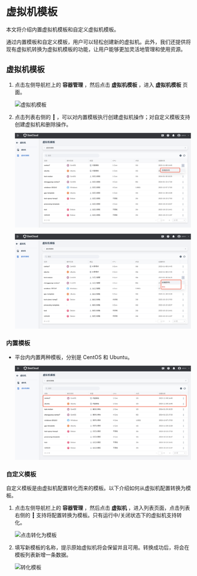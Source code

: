 # 虚拟机模板

本文将介绍内置虚拟机模板和自定义虚拟机模板。

通过内置模板和自定义模板，用户可以轻松创建新的虚拟机。此外，我们还提供将现有虚拟机转换为虚拟机模板的功能，让用户能够更加灵活地管理和使用资源。

## 虚拟机模板

1. 点击左侧导航栏上的 __容器管理__ ，然后点击 __虚拟机模板__ ，进入 __虚拟机模板__ 页面。

    ![虚拟机模板](https://docs.daocloud.io/daocloud-docs-images/docs/zh/docs/virtnest/images/tep01.png)

2. 点击列表右侧的 __┇__ ，可以对内置模板执行创建虚拟机操作；对自定义模板支持创建虚拟机和删除操作。

    ![内置模板操作](../images/tep02.png)

    ![自定义模板操作](../images/tep03.png)

### 内置模板

- 平台内内置两种模板，分别是 CentOS 和 Ubuntu。

    ![内置模板](../images/vm-tep.png)

### 自定义模板

自定义模板是由虚拟机配置转化而来的模板。以下介绍如何从虚拟机配置转换为模板。

1. 点击左侧导航栏上的 __容器管理__ ，然后点击 __虚拟机__ ，进入列表页面，点击列表右侧的 __┇__ 支持将配置转换为模板。只有运行中/关闭状态下的虚拟机支持转化。

    ![点击转化为模板](https://docs.daocloud.io/daocloud-docs-images/docs/zh/docs/virtnest/images/tep04.png)

2. 填写新模板的名称，提示原始虚拟机将会保留并且可用。转换成功后，将会在模板列表新增一条数据。

    ![转化模板](https://docs.daocloud.io/daocloud-docs-images/docs/zh/docs/virtnest/images/tep05.png)
